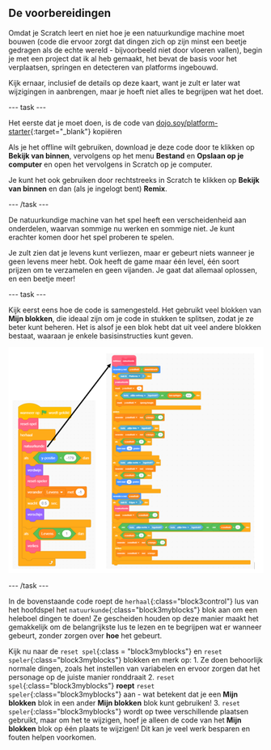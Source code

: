 ## De voorbereidingen

Omdat je Scratch leert en niet hoe je een natuurkundige machine moet bouwen (code die ervoor zorgt dat dingen zich op zijn minst een beetje gedragen als de echte wereld - bijvoorbeeld niet door vloeren vallen), begin je met een project dat ik al heb gemaakt, het bevat de basis voor het verplaatsen, springen en detecteren van platforms ingebouwd.

Kijk ernaar, inclusief de details op deze kaart, want je zult er later wat wijzigingen in aanbrengen, maar je hoeft niet alles te begrijpen wat het doet.

--- task ---

Het eerste dat je moet doen, is de code van [dojo.soy/platform-starter](http://dojo.soy/platform-starter){:target="_blank"} kopiëren

Als je het offline wilt gebruiken, download je deze code door te klikken op **Bekijk van binnen**, vervolgens op het menu **Bestand** en **Opslaan op je computer** en open het vervolgens in Scratch op je computer.

Je kunt het ook gebruiken door rechtstreeks in Scratch te klikken op **Bekijk van binnen** en dan (als je ingelogt bent) **Remix**.

--- /task ---

De natuurkundige machine van het spel heeft een verscheidenheid aan onderdelen, waarvan sommige nu werken en sommige niet. Je kunt erachter komen door het spel proberen te spelen.

Je zult zien dat je levens kunt verliezen, maar er gebeurt niets wanneer je geen levens meer hebt. Ook heeft de game maar één level, één soort prijzen om te verzamelen en geen vijanden. Je gaat dat allemaal oplossen, en een beetje meer!

--- task ---

Kijk eerst eens hoe de code is samengesteld. Het gebruikt veel blokken van **Mijn blokken**, die ideaal zijn om je code in stukken te splitsen, zodat je ze beter kunt beheren. Het is alsof je een blok hebt dat uit veel andere blokken bestaat, waaraan je enkele basisinstructies kunt geven.

![](images/setup2and3.png)

--- /task ---

In de bovenstaande code roept de `herhaal`{:class="block3control"} lus van het hoofdspel het `natuurkunde`{:class="block3myblocks"} blok aan om een heleboel dingen te doen! Ze gescheiden houden op deze manier maakt het gemakkelijk om de belangrijkste lus te lezen en te begrijpen wat er wanneer gebeurt, zonder zorgen over **hoe** het gebeurt.

Kijk nu naar de `reset spel`{:class = "block3myblocks"} en `reset speler`{:class="block3myblocks"} blokken en merk op:
    1. Ze doen behoorlijk normale dingen, zoals het instellen van variabelen en ervoor zorgen dat het personage op de juiste manier ronddraait
    2. `reset spel`{:class="block3myblocks"} **roept** `reset speler`{:class="block3myblocks"} aan - wat betekent dat je een **Mijn blokken** blok in een ander **Mijn blokken** blok kunt gebruiken!
    3. `reset speler`{:class="block3myblocks"} wordt op twee verschillende plaatsen gebruikt, maar om het te wijzigen, hoef je alleen de code van het **Mijn blokken** blok op één plaats te wijzigen! Dit kan je veel werk besparen en fouten helpen voorkomen.
